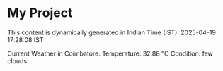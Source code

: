 # My Project

This content is dynamically generated in Indian Time (IST): 2025-04-19 17:28:08 IST


Current Weather in Coimbatore:
Temperature: 32.88 °C
Condition: few clouds
